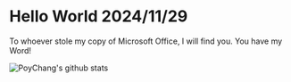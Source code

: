 # Hello World 2024/11/29

To whoever stole my copy of Microsoft Office, I will find you. You have my Word!

![PoyChang's github stats](https://github-readme-stats.vercel.app/api?username=poychang&show_icons=true&theme=dracula)
